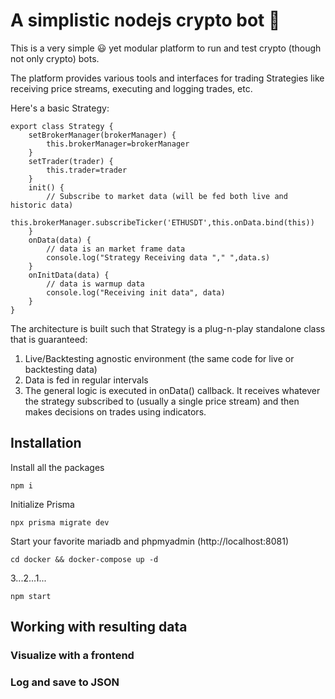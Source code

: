 # A simplistic nodejs crypto bot 👋

This is a very simple :smiley: yet modular platform to run and test crypto (though not only crypto) bots.

The platform provides various tools and interfaces for trading Strategies like receiving price streams, executing and logging trades, etc.

Here's a basic Strategy:
~~~
export class Strategy {
    setBrokerManager(brokerManager) {
        this.brokerManager=brokerManager
    }
    setTrader(trader) {
        this.trader=trader
    }
    init() {
        // Subscribe to market data (will be fed both live and historic data)
        this.brokerManager.subscribeTicker('ETHUSDT',this.onData.bind(this))
    }
    onData(data) {
        // data is an market frame data 
        console.log("Strategy Receiving data "," ",data.s)
    }
    onInitData(data) {
        // data is warmup data
        console.log("Receiving init data", data)
    }
}
~~~

The architecture is built such that Strategy is a plug-n-play standalone class that is guaranteed:
1) Live/Backtesting agnostic environment (the same code for live or backtesting data)
2) Data is fed in regular intervals
3) The general logic is executed in onData() callback. It receives whatever the strategy subscribed to (usually a single price stream) and then makes decisions on trades using indicators.

## Installation
Install all the packages
~~~
npm i
~~~

Initialize Prisma
~~~
npx prisma migrate dev
~~~

Start your favorite mariadb and phpmyadmin (http://localhost:8081)
~~~
cd docker && docker-compose up -d
~~~

3...2...1...
~~~
npm start
~~~

## Working with resulting data
### Visualize with a frontend
### Log and save to JSON